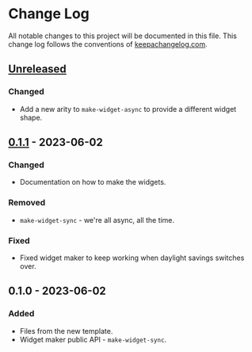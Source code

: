 # Change Log
All notable changes to this project will be documented in this file. This change log follows the conventions of [keepachangelog.com](http://keepachangelog.com/).

## [Unreleased]
### Changed
- Add a new arity to `make-widget-async` to provide a different widget shape.

## [0.1.1] - 2023-06-02
### Changed
- Documentation on how to make the widgets.

### Removed
- `make-widget-sync` - we're all async, all the time.

### Fixed
- Fixed widget maker to keep working when daylight savings switches over.

## 0.1.0 - 2023-06-02
### Added
- Files from the new template.
- Widget maker public API - `make-widget-sync`.

[Unreleased]: https://sourcehost.site/your-name/clojure-api/compare/0.1.1...HEAD
[0.1.1]: https://sourcehost.site/your-name/clojure-api/compare/0.1.0...0.1.1
